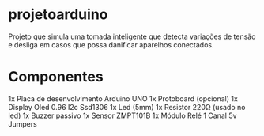 # projetoarduino
Projeto que simula uma tomada inteligente que detecta variações de tensão e desliga em casos que possa danificar aparelhos conectados.
# Componentes
1x Placa de desenvolvimento Arduino UNO
1x Protoboard (opcional)
1x Display Oled 0.96 I2c Ssd1306
1x Led (5mm)
1x Resistor 220Ω (usado no led)
1x Buzzer passivo
1x Sensor ZMPT101B
1x Módulo Relé 1 Canal 5v
Jumpers
